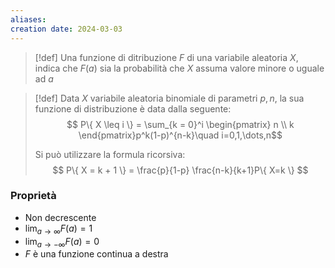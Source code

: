 ```yaml
---
aliases: 
creation date: 2024-03-03
---
```


>[!def]
>Una funzione di ditribuzione $F$ di una variabile aleatoria $X$, indica che $F(a)$ sia la probabilità che $X$ assuma valore minore o uguale ad $a$

> [!def]
> Data $X$ variabile aleatoria binomiale di parametri $p,n$, la sua funzione di distribuzione è data dalla seguente:
> $$ P\{ X \leq i \} = \sum_{k = 0}^i \begin{pmatrix}
> n \\
> k
> \end{pmatrix}p^k(1-p)^{n-k}\quad i=0,1,\dots,n$$
> 
> Si può utilizzare la formula ricorsiva:
> $$ P\{ X = k + 1 \} = \frac{p}{1-p} \frac{n-k}{k+1}P\{ X=k \} $$


### Proprietà
- Non decrescente
- $\lim_{ a \to \infty } F(a) = 1$
- $\lim_{ a \to -\infty } F(a) = 0$
- $F$ è una funzione continua a destra
